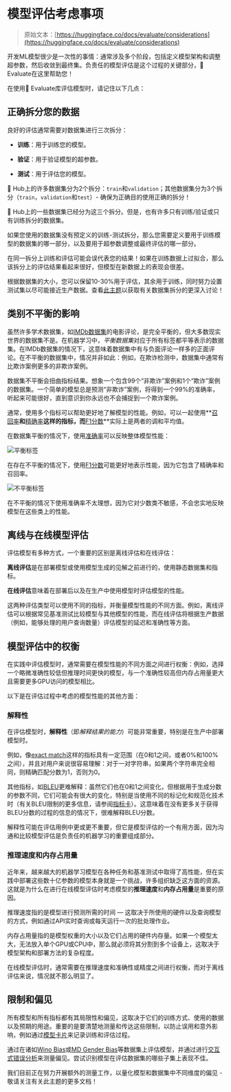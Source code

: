 # 模型评估考虑事项

> 原始文本：[https://huggingface.co/docs/evaluate/considerations](https://huggingface.co/docs/evaluate/considerations)

开发ML模型很少是一次性的事情：通常涉及多个阶段，包括定义模型架构和调整超参数，然后收敛到最终集。负责任的模型评估是这个过程的关键部分，🤗 Evaluate在这里帮助您！

在使用🤗 Evaluate库评估模型时，请记住以下几点：

## 正确拆分您的数据

良好的评估通常需要对数据集进行三次拆分：

+   **训练**：用于训练您的模型。

+   **验证**：用于验证模型的超参数。

+   **测试**：用于评估您的模型。

🤗 Hub上的许多数据集分为2个拆分：`train`和`validation`；其他数据集分为3个拆分（`train`，`validation`和`test`）- 确保为正确目的使用正确的拆分！

🤗 Hub上的一些数据集已经分为这三个拆分。但是，也有许多只有训练/验证或只有训练拆分的数据集。

如果您使用的数据集没有预定义的训练-测试拆分，那么您需要定义要用于训练模型的数据集的哪一部分，以及要用于超参数调整或最终评估的哪一部分。

在同一拆分上训练和评估可能会误代表您的结果！如果在训练数据上过拟合，那么该拆分上的评估结果看起来很好，但模型在新数据上的表现会很差。

根据数据集的大小，您可以保留10-30%用于评估，其余用于训练，同时努力设置测试集以尽可能接近生产数据。查看[此主题](https://discuss.huggingface.co/t/how-to-split-main-dataset-into-train-dev-test-as-datasetdict/1090)以获取有关数据集拆分的更深入讨论！

## 类别不平衡的影响

虽然许多学术数据集，如[IMDb数据集](https://huggingface.co/datasets/imdb)的电影评论，是完全平衡的，但大多数现实世界的数据集不是。在机器学习中，*平衡数据集*对应于所有标签都平等表示的数据集。在IMDb数据集的情况下，这意味着数据集中有与负面评论一样多的正面评论。在不平衡的数据集中，情况并非如此：例如，在欺诈检测中，数据集中通常有比欺诈案例更多的非欺诈案例。

数据集不平衡会扭曲指标结果。想象一个包含99个“非欺诈”案例和1个“欺诈”案例的数据集。一个简单的模型总是预测“非欺诈”案例，将得到一个99%的准确率，听起来可能很好，直到意识到你永远也不会捕捉到一个欺诈案例。

通常，使用多个指标可以帮助更好地了解模型的性能。例如，可以一起使用**[召回率](https://huggingface.co/metrics/recall)**和**[精确率](https://huggingface.co/metrics/precision)**这样的指标，而**[F1分数](https://huggingface.co/metrics/f1)**实际上是两者的调和平均值。

在数据集平衡的情况下，使用[准确率](https://huggingface.co/metrics/accuracy)可以反映整体模型性能：

![平衡标签](../Images/3806f661f4ca701df162a69f4b08f9cb.png)

在存在不平衡的情况下，使用[F1分数](https://huggingface.co/metrics/f1)可能更好地表示性能，因为它包含了精确率和召回率。

![不平衡标签](../Images/da6bb8aa7c358d094b409c9168313526.png)

在不平衡的情况下使用准确率不太理想，因为它对少数类不敏感，不会忠实地反映模型在这些类上的性能。

## 离线与在线模型评估

评估模型有多种方式，一个重要的区别是离线评估和在线评估：

**离线评估**是在部署模型或使用模型生成的见解之前进行的，使用静态数据集和指标。

**在线评估**意味着在部署后以及在生产中使用模型时评估模型的性能。

这两种评估类型可以使用不同的指标，并衡量模型性能的不同方面。例如，离线评估可以根据常见基准测试比较模型与其他模型的性能，而在线评估将根据生产数据（例如，能够处理的用户查询数量）评估模型的延迟和准确性等方面。

## 模型评估中的权衡

在实践中评估模型时，通常需要在模型性能的不同方面之间进行权衡：例如，选择一个略微准确性较低但推理时间更快的模型，与一个准确性较高但内存占用量更大且需要更多GPU访问的模型相比。

以下是在评估过程中考虑的模型性能的其他方面：

### 解释性

在评估模型时，**解释性**（即*解释结果的能力*）可能非常重要，特别是在生产中部署模型时。

例如，像[exact match](https://huggingface.co/spaces/evaluate-metric/exact_match)这样的指标具有一定范围（在0和1之间，或者0%和100%之间），并且对用户来说很容易理解：对于一对字符串，如果两个字符串完全相同，则精确匹配分数为1，否则为0。

其他指标，如[BLEU](https://huggingface.co/spaces/evaluate-metric/exact_match)更难解释：虽然它们也在0和1之间变化，但根据用于生成分数的参数不同，它们可能会有很大的变化，特别是当使用不同的标记化和规范化技术时（有关BLEU限制的更多信息，请参阅[指标卡](https://huggingface.co/spaces/evaluate-metric/bleu/blob/main/README.md)）。这意味着在没有更多关于获得BLEU分数的过程的信息的情况下，很难解释BLEU分数。

解释性可能在评估用例中更或更不重要，但它是模型评估的一个有用方面，因为沟通和比较模型评估是负责任的机器学习的重要组成部分。

### 推理速度和内存占用量

近年来，越来越大的机器学习模型在各种任务和基准测试中取得了高性能，但在实践中部署这些数十亿参数的模型本身就是一个挑战，许多组织缺乏这方面的资源。这就是为什么在进行在线模型评估时考虑模型的**推理速度**和**内存占用量**是重要的原因。

推理速度指的是模型进行预测所需的时间 — 这取决于所使用的硬件以及查询模型的方式，例如通过API实时查询或每天运行一次的批处理作业。

内存占用量指的是模型权重的大小以及它们占用的硬件内存量。如果一个模型太大，无法放入单个GPU或CPU中，那么就必须将其分割到多个设备上，这取决于模型架构和部署方法的复杂程度。

在线模型评估时，通常需要在推理速度和准确性或精度之间进行权衡，而对于离线评估来说，情况就不那么明显了。

## 限制和偏见

所有模型和所有指标都有其局限性和偏见，这取决于它们的训练方式、使用的数据以及预期的用途。重要的是要清楚地测量和传达这些限制，以防止误用和意外影响，例如通过[模型卡片](https://huggingface.co/course/chapter4/4?fw=pt)来记录训练和评估过程。

通过在诸如[Wino Bias](https://huggingface.co/datasets/wino_bias)或[MD Gender Bias](https://huggingface.co/datasets/md_gender_bias)等数据集上评估模型，并通过进行[交互式错误分析](https://huggingface.co/spaces/nazneen/error-analysis)来测量偏见。尝试识别模型在评估数据集的哪些子集上表现不佳。

我们目前正在努力开展额外的测量工作，以量化模型和数据集中不同维度的偏见 - 敬请关注有关此主题的更多文档！
